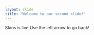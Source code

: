 ```yaml
---
layout: slide
title: "Welcome to our second slide!"
---
```

Skins is live
Use the left arrow to go back!

